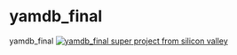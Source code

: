# yamdb_final
yamdb_final
[![yamdb_final super project from silicon valley](https://github.com/Lexxar91/yamdb_final/actions/workflows/yamdb_workflow.yml/badge.svg)](https://github.com/Lexxar91/yamdb_final/actions/workflows/yamdb_workflow.yml)